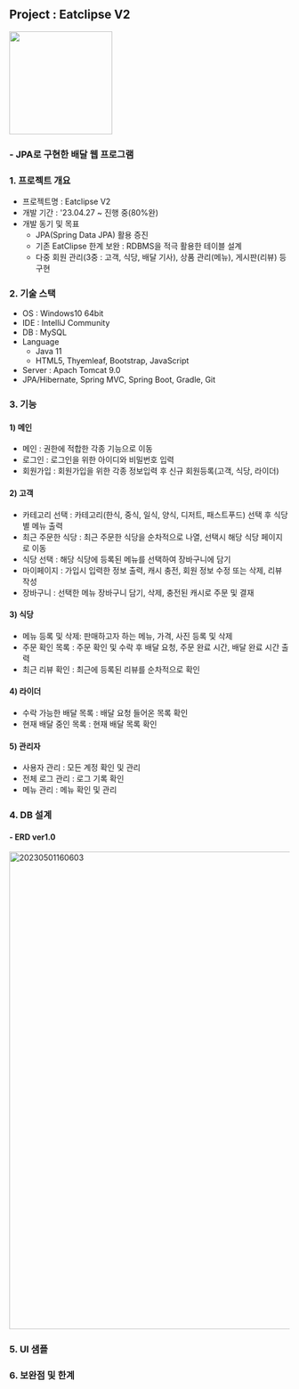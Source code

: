 ## Project : Eatclipse V2
<img src="https://user-images.githubusercontent.com/96553431/235356279-c128cadd-19ac-4d6d-977e-ea51b956f23c.png" width="185"><br>
### - JPA로 구현한 배달 웹 프로그램


### 1. 프로젝트 개요
- 프로젝트명 : Eatclipse V2
- 개발 기간 : '23.04.27 ~ 진행 중(80%완)
- 개발 동기 및 목표
    - JPA(Spring Data JPA) 활용 증진
    - 기존 EatClipse 한계 보완 : RDBMS을 적극 활용한 테이블 설계
    - 다중 회원 관리(3중 : 고객, 식당, 배달 기사), 상품 관리(메뉴), 게시판(리뷰) 등 구현

### 2. 기술 스택
- OS : Windows10 64bit
- IDE : IntelliJ Community
- DB : MySQL
- Language
  - Java 11
  - HTML5, Thyemleaf, Bootstrap, JavaScript
- Server : Apach Tomcat 9.0
- JPA/Hibernate, Spring MVC, Spring Boot, Gradle, Git

### 3. 기능

#### 1) 메인
- 메인 : 권한에 적합한 각종 기능으로 이동
- 로그인 : 로그인을 위한 아이디와 비밀번호 입력
- 회원가입 : 회원가입을 위한 각종 정보입력 후 신규 회원등록(고객, 식당, 라이더)

#### 2) 고객

- 카테고리 선택 : 카테고리(한식, 중식, 일식, 양식, 디저트, 패스트푸드) 선택 후 식당별 메뉴 출력
- 최근 주문한 식당 : 최근 주문한 식당을 순차적으로 나열, 선택시 해당 식당 페이지로 이동
- 식당 선택 : 해당 식당에 등록된 메뉴를 선택하여 장바구니에 담기
- 마이페이지 : 가입시 입력한 정보 출력, 캐시 충전, 회원 정보 수정 또는 삭제, 리뷰 작성
- 장바구니 : 선택한 메뉴 장바구니 담기, 삭제, 충전된 캐시로 주문 및 결재

#### 3) 식당
- 메뉴 등록 및 삭제: 판매하고자 하는 메뉴, 가격, 사진 등록 및 삭제
- 주문 확인 목록 : 주문 확인 및 수락 후 배달 요청, 주문 완료 시간, 배달 완료 시간 출력
- 최근 리뷰 확인 : 최근에 등록된 리뷰를 순차적으로 확인

#### 4) 라이더
- 수락 가능한 배달 목록 : 배달 요청 들어온 목록 확인
- 현재 배달 중인 목록 : 현재 배달 목록 확인

#### 5) 관리자
- 사용자 관리 : 모든 계정 확인 및 관리
- 전체 로그 관리 : 로그 기록 확인
- 메뉴 관리 : 메뉴 확인 및 관리

### 4. DB 설계
#### - ERD ver1.0
<img width="858" alt="20230501160603" src="https://user-images.githubusercontent.com/96553431/235422124-7e4295ae-5c52-463f-890c-5a5b2144c459.png">

### 5. UI 샘플

### 6. 보완점 및 한계



